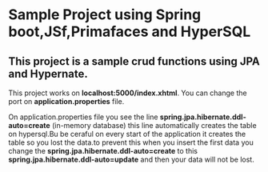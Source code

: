 # Sample Project using Spring boot,JSf,Primafaces and HyperSQL

## This project is a sample crud functions using JPA and Hypernate.
This project works on **localhost:5000/index.xhtml**. You can change the port  on **application.properties** file.

On application.properties file you see the line **spring.jpa.hibernate.ddl-auto=create** (in-memory database) this line automatically creates the table on hypersql.Bu be ceraful on every start of the application it creates the table so you lost the data.to prevent this when you insert the first data you change the **spring.jpa.hibernate.ddl-auto=create** to this **spring.jpa.hibernate.ddl-auto=update** and then your data will not be lost.


